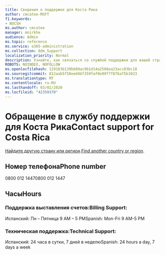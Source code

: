 ```yaml
---
title: Сведения о поддержке для Коста Рика
author: cmcatee-MSFT
f1.keywords:
- NOCSH
ms.author: cmcatee
manager: mnirkhe
audience: Admin
ms.topic: reference
ms.service: o365-administration
ms.collection: Adm_Support
localization_priority: Normal
description: Узнайте, как связаться со службой поддержки для вашей страны или региона.
ROBOTS: NOINDEX, NOFOLLOW
ms.openlocfilehash: 129103b139bb89ac9b1d14a2568ea23acc03bc18
ms.sourcegitcommit: 812aab5f58eed4bf359faf0e99f7f876af5b1023
ms.translationtype: MT
ms.contentlocale: ru-RU
ms.lasthandoff: 03/02/2020
ms.locfileid: "42359370"
---
```

# <a name="contact-support-for-costa-rica"></a><span data-ttu-id="5e0f9-103">Обращение в службу поддержки для Коста Рика</span><span class="sxs-lookup"><span data-stu-id="5e0f9-103">Contact support for Costa Rica</span></span>

<span data-ttu-id="5e0f9-104">[Найдите другую страну или регион](../contact-support-for-business-products.md).</span><span class="sxs-lookup"><span data-stu-id="5e0f9-104">[Find another country or region](../contact-support-for-business-products.md).</span></span>

## <a name="phone-number"></a><span data-ttu-id="5e0f9-105">Номер телефона</span><span class="sxs-lookup"><span data-stu-id="5e0f9-105">Phone number</span></span>
<span data-ttu-id="5e0f9-106">0800 012 1447</span><span class="sxs-lookup"><span data-stu-id="5e0f9-106">0800 012 1447</span></span>

## <a name="hours"></a><span data-ttu-id="5e0f9-107">Часы</span><span class="sxs-lookup"><span data-stu-id="5e0f9-107">Hours</span></span>
### <a name="billing-support"></a><span data-ttu-id="5e0f9-108">Поддержка выставления счетов:</span><span class="sxs-lookup"><span data-stu-id="5e0f9-108">Billing Support:</span></span>

<span data-ttu-id="5e0f9-109">Испанский: Пн – Пятница 9 AM – 5 PM</span><span class="sxs-lookup"><span data-stu-id="5e0f9-109">Spanish: Mon-Fri 9 AM-5 PM</span></span>

### <a name="technical-support"></a><span data-ttu-id="5e0f9-110">Техническая поддержка:</span><span class="sxs-lookup"><span data-stu-id="5e0f9-110">Technical Support:</span></span>

<span data-ttu-id="5e0f9-111">Испанский: 24 часа в сутки, 7 дней в неделю</span><span class="sxs-lookup"><span data-stu-id="5e0f9-111">Spanish: 24 hours a day, 7 days a week</span></span>
